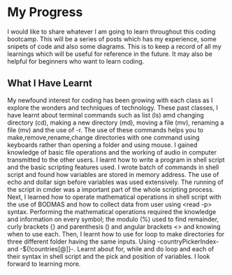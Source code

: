 # My Progress

I would like to share whatever I am going to learn throughout this coding bootcamp. This will be a series of posts which has my experience, some snipets of code and also some diagrams. This is to keep a record of all my learnings which will be useful for reference in the future. It may also be helpful for beginners who want to learn coding. 

## What I Have Learnt

My newfound interest for coding has been growing with each class as I explore the wonders and techniques of technology. These past classes, I have learnt about terminal commands such as list (ls) amd changing directory (cd), making a new directory (md), moving a file (mv), renaming a file (mv) and the use of -r. The use of these commands helps you to make,remove,rename,change directories with one command using keyboards rather than opening a folder and using mouse. I gained knowledge of basic file operations and the working of audio in computer transmitted to the other users. I learnt how to write a program in shell script and the basic scripting features used. I wrote batch of commands in shell script and found how variables are stored in memory address. The use of echo and dollar sign before variables was used extensively. The running of the script in cmder was a important part of the whole scripting process. Next, I learned how to operate mathematical operations in shell script with the use of BODMAS and how to collect data from user using <read -p> syntax. Performing the mathematical operations required the knowledge and information on every symbol; the modulo (%) used to find remainder, curly brackets {} and parenthesis () and angular brackets <> and  knowing when to use each. Then, I learnt how to use for loop to make directories for three different folder having the same inputs. Using -countryPickerIndex- and -${!countries[@]}-. Learnt about for, while and do loop and each of their syntax in shell script and the pick and position of variables. I look forward to learning more. 